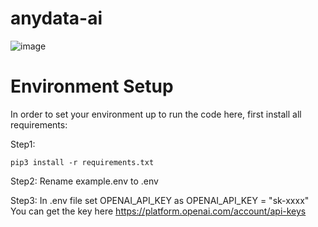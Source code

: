 # anydata-ai
![image](https://github.com/Elicherla01/anydata-ai/assets/14846630/a81448be-2b88-43cc-84a6-bf0d0138ed7c)

# Environment Setup
In order to set your environment up to run the code here, first install all requirements:

Step1:
```shell
pip3 install -r requirements.txt
```
Step2:
Rename example.env to .env

Step3: In .env file set OPENAI_API_KEY as 
OPENAI_API_KEY = "sk-xxxx"
You can get the key here https://platform.openai.com/account/api-keys


